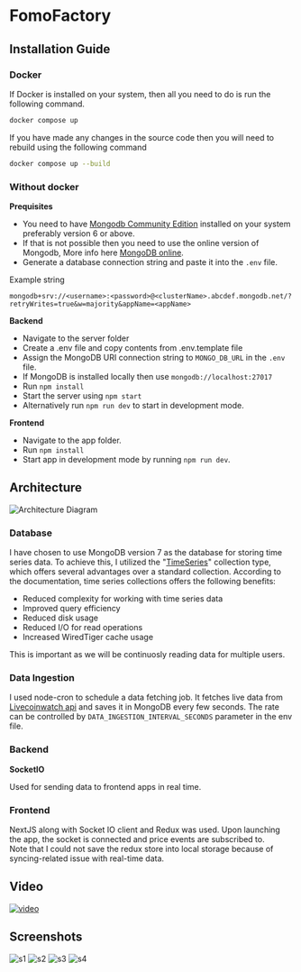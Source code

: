 # FomoFactory

## Installation Guide

### Docker

If Docker is installed on your system, then all you need to do is run the following command.

```bash
docker compose up
```

If you have made any changes in the source code then you will need to rebuild using the following command

```bash
docker compose up --build
```

### Without docker

**Prequisites**  

- You need to have [Mongodb Community Edition](https://www.mongodb.com/products/self-managed/community-edition) installed on your system preferably version 6 or above.  
- If that is not possible then you need to use the online version of Mongodb, More info here [MongoDB online](https://www.mongodb.com/resources/products/platform/online).  
- Generate a database connection string and paste it into the `.env` file.

Example string

```
mongodb+srv://<username>:<password>@<clusterName>.abcdef.mongodb.net/?retryWrites=true&w=majority&appName=<appName>
```

**Backend**

- Navigate to the server folder
- Create a .env file and copy contents from .env.template file
- Assign the MongoDB URI connection string to `MONGO_DB_URL` in the `.env` file.
- If MongoDB is installed locally then use `mongodb://localhost:27017`
- Run `npm install`
- Start the server using `npm start`
- Alternatively run `npm run dev` to start in development mode.

**Frontend**

- Navigate to the app folder.
- Run `npm install`
- Start app in development mode by running `npm run dev`.

## Architecture

![Architecture Diagram](./architecture.png)

### Database

I have chosen to use MongoDB version 7 as the database for storing time series data. To achieve this, I utilized the "[TimeSeries](https://www.mongodb.com/docs/manual/core/timeseries-collections/)" collection type, which offers several advantages over a standard collection. According to the documentation, time series collections offers the following benefits:

- Reduced complexity for working with time series data
- Improved query efficiency
- Reduced disk usage
- Reduced I/O for read operations
- Increased WiredTiger cache usage

This is important as we will be continuosly reading data for multiple users.

### Data Ingestion

I used node-cron to schedule a data fetching job. It fetches live data from [Livecoinwatch api](https://www.livecoinwatch.com/tools/api) and saves it in MongoDB every few seconds. The rate can be controlled by `DATA_INGESTION_INTERVAL_SECONDS` parameter in the env file.

### Backend

**SocketIO**

Used for sending data to frontend apps in real time.

### Frontend

NextJS along with Socket IO client and Redux was used. Upon launching the app, the socket is connected and price events are subscribed to.  
Note that I could not save the redux store into local storage because of syncing-related issue with real-time data.

## Video

[![video](http://img.youtube.com/vi/wlO8saqj_J8/0.jpg)](http://www.youtube.com/watch?v=wlO8saqj_J8 "App Working Video")

## Screenshots

![s1](./screenshots/s1.png)
![s2](./screenshots/s2.png)
![s3](./screenshots/s3.png)
![s4](./screenshots/s4.png)
